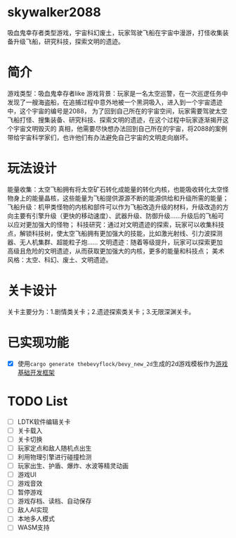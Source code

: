# skywalker2088
吸血鬼幸存者类型游戏，宇宙科幻废土，玩家驾驶飞船在宇宙中漫游，打怪收集装备升级飞船，研究科技，探索文明的遗迹。

# 简介
游戏类型：吸血鬼幸存者like
游戏背景：玩家是一名太空巡警，在一次巡逻任务中发现了一艘海盗船，在追捕过程中意外地被一个黑洞吸入，进入到一个宇宙遗迹中，这个宇宙的编号是2088，
        为了回到自己所在的宇宙空间，玩家需要驾驶太空飞船打怪、搜集装备、研究科技、探索文明的遗迹，在这个过程中玩家逐渐揭开这个宇宙文明毁灭的
        真相，他需要尽快想办法回到自己所在的宇宙，将2088的案例带给宇宙科学家们，也许他们有办法避免自己宇宙的文明走向崩坏。

# 玩法设计
能量收集：太空飞船拥有将太空矿石转化成能量的转化内核，也能吸收转化太空怪物身上的能量晶核，这些能量为飞船提供源源不断的能源供给和升级所需的能量；
飞船升级：机甲类怪物的内核和部件可以作为飞船改造升级的材料，升级改造的方向主要有引擎升级（更快的移动速度）、武器升级、防御升级……升级后的飞船可以应对更加强大的怪物；
科技研究：通过对文明遗迹的探索，玩家可以收集科技点，解锁科技树，使太空飞船拥有更加强大的技能，比如激光射线、引力波探测器、无人机集群、超能粒子炮……
文明遗迹：随着等级提升，玩家可以探索更加高级且危险的文明遗迹，从而获取更加强大的内核，更多的能量和科技点；
美术风格：太空、科幻、废土、文明遗迹。

# 关卡设计
关卡主要分为：1.剧情类关卡；2.遗迹探索类关卡；3.无限深渊关卡。

# 已实现功能
- [x] 使用`cargo generate thebevyflock/bevy_new_2d`生成的2d游戏模板作为[游戏基础开发框架](https://github.com/TheBevyFlock/bevy_new_2d)


# TODO List
- [ ] LDTK软件编辑关卡
- [ ] 关卡载入
- [ ] 关卡切换
- [ ] 玩家定点和敌人随机点出生
- [ ] 利用物理引擎进行碰撞检测
- [ ] 玩家出生、护盾、爆炸、水波等精灵动画
- [ ] 游戏UI
- [ ] 游戏音效
- [ ] 暂停游戏
- [ ] 游戏存档、读档、自动保存
- [ ] 敌人AI实现
- [ ] 本地多人模式
- [ ] WASM支持
